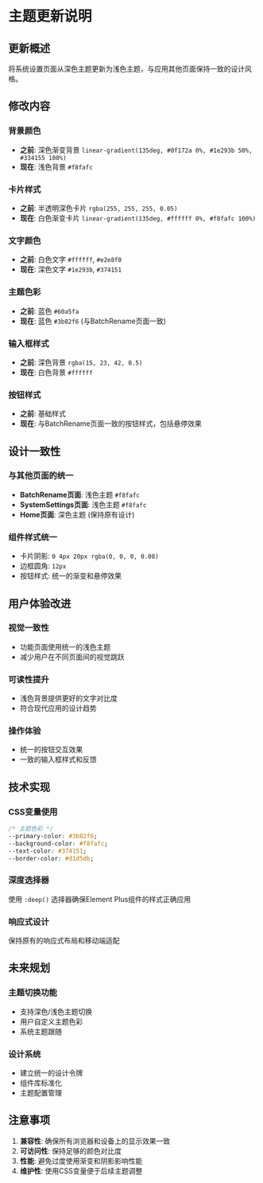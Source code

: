 # 主题更新说明

## 更新概述

将系统设置页面从深色主题更新为浅色主题，与应用其他页面保持一致的设计风格。

## 修改内容

### 背景颜色
- **之前**: 深色渐变背景 `linear-gradient(135deg, #0f172a 0%, #1e293b 50%, #334155 100%)`
- **现在**: 浅色背景 `#f8fafc`

### 卡片样式
- **之前**: 半透明深色卡片 `rgba(255, 255, 255, 0.05)`
- **现在**: 白色渐变卡片 `linear-gradient(135deg, #ffffff 0%, #f8fafc 100%)`

### 文字颜色
- **之前**: 白色文字 `#ffffff`, `#e2e8f0`
- **现在**: 深色文字 `#1e293b`, `#374151`

### 主题色彩
- **之前**: 蓝色 `#60a5fa`
- **现在**: 蓝色 `#3b82f6` (与BatchRename页面一致)

### 输入框样式
- **之前**: 深色背景 `rgba(15, 23, 42, 0.5)`
- **现在**: 白色背景 `#ffffff`

### 按钮样式
- **之前**: 基础样式
- **现在**: 与BatchRename页面一致的按钮样式，包括悬停效果

## 设计一致性

### 与其他页面的统一
- **BatchRename页面**: 浅色主题 `#f8fafc`
- **SystemSettings页面**: 浅色主题 `#f8fafc`
- **Home页面**: 深色主题 (保持原有设计)

### 组件样式统一
- 卡片阴影: `0 4px 20px rgba(0, 0, 0, 0.08)`
- 边框圆角: `12px`
- 按钮样式: 统一的渐变和悬停效果

## 用户体验改进

### 视觉一致性
- 功能页面使用统一的浅色主题
- 减少用户在不同页面间的视觉跳跃

### 可读性提升
- 浅色背景提供更好的文字对比度
- 符合现代应用的设计趋势

### 操作体验
- 统一的按钮交互效果
- 一致的输入框样式和反馈

## 技术实现

### CSS变量使用
```css
/* 主题色彩 */
--primary-color: #3b82f6;
--background-color: #f8fafc;
--text-color: #374151;
--border-color: #d1d5db;
```

### 深度选择器
使用 `:deep()` 选择器确保Element Plus组件的样式正确应用

### 响应式设计
保持原有的响应式布局和移动端适配

## 未来规划

### 主题切换功能
- 支持深色/浅色主题切换
- 用户自定义主题色彩
- 系统主题跟随

### 设计系统
- 建立统一的设计令牌
- 组件库标准化
- 主题配置管理

## 注意事项

1. **兼容性**: 确保所有浏览器和设备上的显示效果一致
2. **可访问性**: 保持足够的颜色对比度
3. **性能**: 避免过度使用渐变和阴影影响性能
4. **维护性**: 使用CSS变量便于后续主题调整
